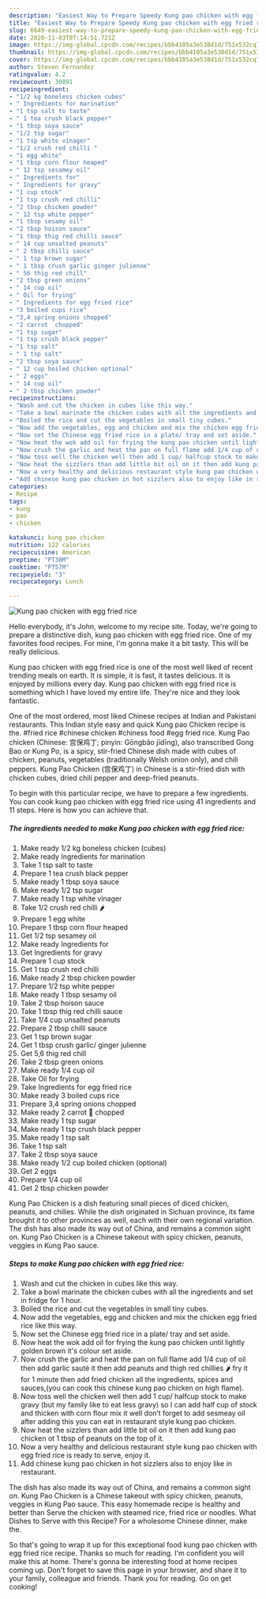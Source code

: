 ```yaml
---
description: "Easiest Way to Prepare Speedy Kung pao chicken with egg fried rice"
title: "Easiest Way to Prepare Speedy Kung pao chicken with egg fried rice"
slug: 6649-easiest-way-to-prepare-speedy-kung-pao-chicken-with-egg-fried-rice
date: 2020-11-03T07:14:51.721Z
image: https://img-global.cpcdn.com/recipes/bbb4105a3e538d1d/751x532cq70/kung-pao-chicken-with-egg-fried-rice-recipe-main-photo.jpg
thumbnail: https://img-global.cpcdn.com/recipes/bbb4105a3e538d1d/751x532cq70/kung-pao-chicken-with-egg-fried-rice-recipe-main-photo.jpg
cover: https://img-global.cpcdn.com/recipes/bbb4105a3e538d1d/751x532cq70/kung-pao-chicken-with-egg-fried-rice-recipe-main-photo.jpg
author: Steven Fernandez
ratingvalue: 4.2
reviewcount: 30891
recipeingredient:
- "1/2 kg boneless chicken cubes"
- " Ingredients for marination"
- "1 tsp salt to taste"
- " 1 tea crush black pepper"
- "1 tbsp soya sauce"
- "1/2 tsp sugar"
- "1 tsp white vinager"
- "1/2 crush red chilli "
- "1 egg white"
- "1 tbsp corn flour heaped"
- " 12 tsp sesamey oil"
- " Ingredients for"
- " Ingredients for gravy"
- "1 cup stock"
- "1 tsp crush red chilli"
- "2 tbsp chicken powder"
- " 12 tsp white pepper"
- "1 tbsp sesamy oil"
- "2 tbsp hoison sauce"
- "1 tbsp thig red chilli sauce"
- " 14 cup unsalted peanuts"
- " 2 tbsp chilli sauce"
- " 1 tsp brown sugar"
- " 1 tbsp crush garlic ginger julienne"
- " 56 thig red chill"
- "2 tbsp green onions"
- " 14 cup oil"
- " Oil for frying"
- " Ingredients for egg fried rice"
- "3 boiled cups rice"
- "3,4 spring onions chopped"
- "2 carrot  chopped"
- "1 tsp sugar"
- "1 tsp crush black pepper"
- "1 tsp salt"
- " 1 tsp salt"
- "2 tbsp soya sauce"
- " 12 cup boiled chicken optional"
- " 2 eggs"
- " 14 cup oil"
- " 2 tbsp chicken powder"
recipeinstructions:
- "Wash and cut the chicken in cubes like this way."
- "Take a bowl marinate the chicken cubes with all the ingredients and set in fridge for 1 hour."
- "Boiled the rice and cut the vegetables in small tiny cubes."
- "Now add the vegetables, egg and chicken and mix the chicken egg fried rice like this way."
- "Now set the Chinese egg fried rice in a plate/ tray and set aside."
- "Now heat the wok add oil for frying the kung pao chicken until lightly golden brown it&#39;s colour set aside."
- "Now crush the garlic and heat the pan on full flame add 1/4 cup of oil then add garlic sauté it then add peanuts and thigh red chillies 🌶 fry it for 1 minute then add fried chicken all the ingredients, spices and sauces,(you can cook this chinese kung pao chicken on high flame)."
- "Now toss well the chicken well then add 1 cup/ halfcup stock to make gravy (but my family like to eat less gravy) so I can add half cup of stock and thicken with corn flour mix it well don’t forget to add sesmeay oil after adding this you can eat in restaurant style kung pao chicken."
- "Now heat the sizzlers than add little bit oil on it then add kung pao chicken ot 1 tbsp of peanuts on the top of it."
- "Now a very healthy and delicious restaurant style kung pao chicken with egg fried rice is ready to serve, enjoy it."
- "Add chinese kung pao chicken in hot sizzlers also to enjoy like in restaurant."
categories:
- Recipe
tags:
- kung
- pao
- chicken

katakunci: kung pao chicken 
nutrition: 122 calories
recipecuisine: American
preptime: "PT38M"
cooktime: "PT57M"
recipeyield: "3"
recipecategory: Lunch

---
```



![Kung pao chicken with egg fried rice](https://img-global.cpcdn.com/recipes/bbb4105a3e538d1d/751x532cq70/kung-pao-chicken-with-egg-fried-rice-recipe-main-photo.jpg)

Hello everybody, it's John, welcome to my recipe site. Today, we're going to prepare a distinctive dish, kung pao chicken with egg fried rice. One of my favorites food recipes. For mine, I'm gonna make it a bit tasty. This will be really delicious.

Kung pao chicken with egg fried rice is one of the most well liked of recent trending meals on earth. It is simple, it is fast, it tastes delicious. It is enjoyed by millions every day. Kung pao chicken with egg fried rice is something which I have loved my entire life. They're nice and they look fantastic.

One of the most ordered, most liked Chinese recipes at Indian and Pakistani restaurants. This Indian style easy and quick Kung pao Chicken recipe is the. #fried rice #chinese chicken #chiness food #egg fried rice. Kung Pao chicken (Chinese: 宫保鸡丁; pinyin: Gōngbǎo jīdīng), also transcribed Gong Bao or Kung Po, is a spicy, stir-fried Chinese dish made with cubes of chicken, peanuts, vegetables (traditionally Welsh onion only), and chili peppers. Kung Pao Chicken (宫保鸡丁) in Chinese is a stir-fried dish with chicken cubes, dried chili pepper and deep-fried peanuts.


To begin with this particular recipe, we have to prepare a few ingredients. You can cook kung pao chicken with egg fried rice using 41 ingredients and 11 steps. Here is how you can achieve that.

<!--inarticleads1-->

##### The ingredients needed to make Kung pao chicken with egg fried rice:

1. Make ready 1/2 kg boneless chicken (cubes)
1. Make ready  Ingredients for marination
1. Take 1 tsp salt to taste
1. Prepare  1 tea crush black pepper
1. Make ready 1 tbsp soya sauce
1. Make ready 1/2 tsp sugar
1. Make ready 1 tsp white vinager
1. Take 1/2 crush red chilli 🌶
1. Prepare 1 egg white
1. Prepare 1 tbsp corn flour heaped
1. Get  1/2 tsp sesamey oil
1. Make ready  Ingredients for
1. Get  Ingredients for gravy
1. Prepare 1 cup stock
1. Get 1 tsp crush red chilli
1. Make ready 2 tbsp chicken powder
1. Prepare  1/2 tsp white pepper
1. Make ready 1 tbsp sesamy oil
1. Take 2 tbsp hoison sauce
1. Take 1 tbsp thig red chilli sauce
1. Take  1/4 cup unsalted peanuts
1. Prepare  2 tbsp chilli sauce
1. Get  1 tsp brown sugar
1. Get  1 tbsp crush garlic/ ginger julienne
1. Get  5,6 thig red chill
1. Take 2 tbsp green onions
1. Make ready  1/4 cup oil
1. Take  Oil for frying
1. Take  Ingredients for egg fried rice
1. Make ready 3 boiled cups rice
1. Prepare 3,4 spring onions chopped
1. Make ready 2 carrot 🥕 chopped
1. Make ready 1 tsp sugar
1. Make ready 1 tsp crush black pepper
1. Make ready 1 tsp salt
1. Take  1 tsp salt
1. Take 2 tbsp soya sauce
1. Make ready  1/2 cup boiled chicken (optional)
1. Get  2 eggs
1. Prepare  1/4 cup oil
1. Get  2 tbsp chicken powder


Kung Pao Chicken is a dish featuring small pieces of diced chicken, peanuts, and chilies. While the dish originated in Sichuan province, its fame brought it to other provinces as well, each with their own regional variation. The dish has also made its way out of China, and remains a common sight on. Kung Pao Chicken is a Chinese takeout with spicy chicken, peanuts, veggies in Kung Pao sauce. 

<!--inarticleads2-->

##### Steps to make Kung pao chicken with egg fried rice:

1. Wash and cut the chicken in cubes like this way.
1. Take a bowl marinate the chicken cubes with all the ingredients and set in fridge for 1 hour.
1. Boiled the rice and cut the vegetables in small tiny cubes.
1. Now add the vegetables, egg and chicken and mix the chicken egg fried rice like this way.
1. Now set the Chinese egg fried rice in a plate/ tray and set aside.
1. Now heat the wok add oil for frying the kung pao chicken until lightly golden brown it&#39;s colour set aside.
1. Now crush the garlic and heat the pan on full flame add 1/4 cup of oil then add garlic sauté it then add peanuts and thigh red chillies 🌶 fry it for 1 minute then add fried chicken all the ingredients, spices and sauces,(you can cook this chinese kung pao chicken on high flame).
1. Now toss well the chicken well then add 1 cup/ halfcup stock to make gravy (but my family like to eat less gravy) so I can add half cup of stock and thicken with corn flour mix it well don’t forget to add sesmeay oil after adding this you can eat in restaurant style kung pao chicken.
1. Now heat the sizzlers than add little bit oil on it then add kung pao chicken ot 1 tbsp of peanuts on the top of it.
1. Now a very healthy and delicious restaurant style kung pao chicken with egg fried rice is ready to serve, enjoy it.
1. Add chinese kung pao chicken in hot sizzlers also to enjoy like in restaurant.


The dish has also made its way out of China, and remains a common sight on. Kung Pao Chicken is a Chinese takeout with spicy chicken, peanuts, veggies in Kung Pao sauce. This easy homemade recipe is healthy and better than Serve the chicken with steamed rice, fried rice or noodles. What Dishes to Serve with this Recipe? For a wholesome Chinese dinner, make the. 

So that's going to wrap it up for this exceptional food kung pao chicken with egg fried rice recipe. Thanks so much for reading. I'm confident you will make this at home. There's gonna be interesting food at home recipes coming up. Don't forget to save this page in your browser, and share it to your family, colleague and friends. Thank you for reading. Go on get cooking!
